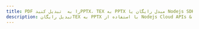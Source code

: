 ---title: PDF را به  تبدیل کنیدPPTX، TEX به PPTX مبدل رایگان یا Nodejs SDKdescription: تبدیل رایگانTEX به PPTX با استفاده از Nodejs Cloud APIs & SDK همچنین اسناد PDF را در Cloud ایجاد، ویرایش و رندر کنید.---
